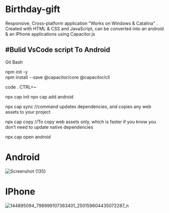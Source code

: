 # Birthday-gift
Responsive, Cross-platform application "Works on Windows &amp; Catalina" . Created with HTML &amp; CSS and JavaScript, can be converted into an android &amp; an IPhone applications using Capacitor.js


#Bulid VsCode script To Android 
-------------------------------------
Git Bash

npm init -y                
npm install --save @capacitor/core @capacitor/cli

code  . 
CTRL+~

npx cap init
npx cap add android

npx cap sync //command updates dependencies, and copies any web assets to your project

npx cap copy //To copy web assets only, which is faster if you know you don’t need to update native dependencies


npx cap open android

# Android
![Screenshot (135)](https://user-images.githubusercontent.com/60258792/119457530-143a8900-bd3c-11eb-910d-66eb731d0f5e.png)

# IPhone
![144895094_798999107363401_250159604435072287_n](https://user-images.githubusercontent.com/60258792/119457712-46e48180-bd3c-11eb-8cd7-80fa8b078bf3.jpg)
